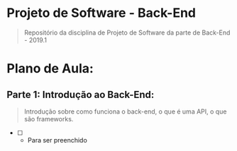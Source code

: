 # Projeto de Software - Back-End

> Repositório da disciplina de Projeto de Software da parte de Back-End - 2019.1

# Plano de Aula:

## Parte 1: Introdução ao Back-End:
> Introdução sobre como funciona o back-end, o que é uma API, o que são frameworks.

- [ ] - Para ser preenchido
